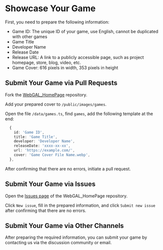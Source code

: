 # Showcase Your Game

First, you need to prepare the following information:

* Game ID: The unique ID of your game, use English, cannot be duplicated with other games
* Game Title
* Developer Name
* Release Date
* Release URL: A link to a publicly accessible page, such as project homepage, store, blog, video, etc.
* Game Cover: 616 pixels in width, 353 pixels in height

## Submit Your Game via Pull Requests

Fork the [WebGAL_HomePage](https://github.com/MakinoharaShoko/WebGAL_HomePage) repository.

Add your prepared cover to `/public/images/games`.

Open the file `/data/games.ts`, find `games`, add the following template at the end:

``` typescript
  {
    id: 'Game ID',
    title: 'Game Title',
    developer: 'Developer Name',
    releaseDate: 'xxxx-xx-xx',
    url: 'https://example.com/',
    cover: 'Game Cover File Name.webp',
  },
```

After confirming that there are no errors, initiate a pull request.

## Submit Your Game via Issues

Open the [Issues page](https://github.com/MakinoharaShoko/WebGAL_HomePage/issues) of the WebGAL_HomePage repository.

Click `New issue`, fill in the prepared information, and click `Submit new issue` after confirming that there are no errors.

## Submit Your Game via Other Channels

After preparing the required information, you can submit your game by contacting us via the discussion community or email.